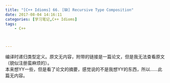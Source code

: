 ```yaml
---
title: "[C++ Idioms] 66. [缺] Recursive Type Composition"
date: 2017-08-04 14:16:11
categories: [学习笔记,C++ Idioms]
tags:
    - C++



---
```

编译时递归类型定义。<!--more-->原文无内容，附带的链接是一篇论文，但是我无法查看原文（貌似注册蛮麻烦的）。  
本来想YY一些，但是看了论文的摘要，感觉说的不是我想YY的东西，所以……此篇无内容。